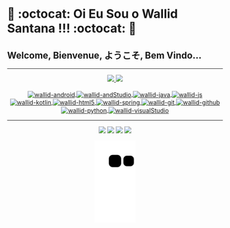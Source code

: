 # :wolf: :octocat: Oi Eu Sou o Wallid Santana !!! :octocat: :wolf:
## Welcome, Bienvenue, ようこそ, Bem Vindo...
<hr>
<div align="center">
  <a href="https://github.com/AnubisWallid">
  <img height="180em" src="https://github-readme-stats.vercel.app/api?username=AnubisWallid&show_icons=true&theme=tokyonight&include_all_commits=true&count_private=true"/>
  <img height="180em" src="https://github-readme-stats.vercel.app/api/top-langs/?username=AnubisWallid&layout=compact&langs_count=7&theme=tokyonight"/>
</div align="center" align="center">
<div align="center" style="display: inline_block"><br>
  <img align="center" alt="wallid-android" height="30" width="40" src="https://cdn.jsdelivr.net/gh/devicons/devicon/icons/android/android-original-wordmark.svg" />
  <img align="center" alt="wallid-andStudio" height="30" width="40" src="https://cdn.jsdelivr.net/gh/devicons/devicon/icons/androidstudio/androidstudio-original-wordmark.svg" />
  <img align="center" alt="wallid-java" height="30" width="40" src="https://cdn.jsdelivr.net/gh/devicons/devicon/icons/java/java-original-wordmark.svg" />
  <img align="center" alt="wallid-js" height="30" width="40" src="https://cdn.jsdelivr.net/gh/devicons/devicon/icons/javascript/javascript-original.svg" />
  <img align="center" alt="wallid-kotlin" height="30" width="40" src="https://cdn.jsdelivr.net/gh/devicons/devicon/icons/kotlin/kotlin-original-wordmark.svg" />
  <img align="center" alt="wallid-html5" height="30" width="40" src="https://cdn.jsdelivr.net/gh/devicons/devicon/icons/html5/html5-original-wordmark.svg" />
  <img align="center" alt="wallid-spring" height="30" width="40" src="https://cdn.jsdelivr.net/gh/devicons/devicon/icons/spring/spring-original-wordmark.svg" />
  <img align="center" alt="wallid-git" height="30" width="40" src="https://cdn.jsdelivr.net/gh/devicons/devicon/icons/git/git-original.svg" />
  <img align="center" alt="wallid-github" height="30" width="40" src="https://cdn.jsdelivr.net/gh/devicons/devicon/icons/github/github-original-wordmark.svg" />
  <img align="center" alt="wallid-python" height="30" width="40" src="https://cdn.jsdelivr.net/gh/devicons/devicon/icons/python/python-original-wordmark.svg" />
  <img align="center" alt="wallid-visualStudio" height="30" width="40" src="https://cdn.jsdelivr.net/gh/devicons/devicon/icons/vscode/vscode-original-wordmark.svg" />
</div>
  <hr>
<div align="center">
  <a href="https://www.linkedin.com/in/wallid-santana-786480227/" target="_blank"><img src="https://img.shields.io/badge/LinkedIn-0077B5?style=for-the-badge&logo=linkedin&logoColor=white"></a>
  <a href="https://www.instagram.com/wallid___santana/" target="_blank"><img src="https://img.shields.io/badge/Instagram-E4405F?style=for-the-badge&logo=instagram&logoColor=white"></a>
  <a href="https://chat.whatsapp.com/JGZKryQDMQiEGqakcncmLc" target="_blank"><img src="https://img.shields.io/badge/WhatsApp-25D366?style=for-the-badge&logo=whatsapp&logoColor=white"></a>
  <a href="https://github.com/AnubisWallid/" target="_blank"><img src="https://img.shields.io/badge/GitHub-100000?style=for-the-badge&logo=github&logoColor=white"></a>
<div align="center">

  ![Snake animation](https://github.com/AnubisWallid/AnubisWallid/blob/output/github-contribution-grid-snake.svg)
	
</div>
